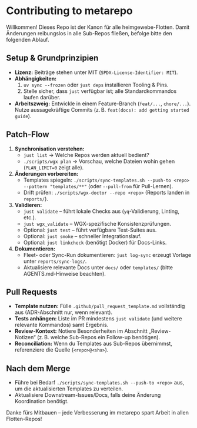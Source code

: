 # Contributing to metarepo

Willkommen! Dieses Repo ist der Kanon für alle heimgewebe-Flotten. Damit Änderungen reibungslos in alle Sub-Repos fließen, befolge bitte den folgenden Ablauf.

## Setup & Grundprinzipien
- **Lizenz:** Beiträge stehen unter MIT (`SPDX-License-Identifier: MIT`).
- **Abhängigkeiten:**
  1. `uv sync --frozen` oder `just deps` installieren Tooling & Pins.
  2. Stelle sicher, dass `just` verfügbar ist; alle Standardkommandos laufen darüber.
- **Arbeitszweig:** Entwickle in einem Feature-Branch (`feat/...`, `chore/...`). Nutze aussagekräftige Commits (z. B. `feat(docs): add getting started guide`).

## Patch-Flow
1. **Synchronisation verstehen:**
   - `just list` → Welche Repos werden aktuell bedient?
   - `./scripts/wgx plan` → Vorschau, welche Dateien wohin gehen (`PLAN_LIMIT=0` zeigt alle).
2. **Änderungen vorbereiten:**
   - Templates spiegeln: `./scripts/sync-templates.sh --push-to <repo> --pattern "templates/**"` (oder `--pull-from` für Pull-Lernen).
   - Drift prüfen: `./scripts/wgx-doctor --repo <repo>` (Reports landen in `reports/`).
3. **Validieren:**
   - `just validate` – führt lokale Checks aus (`yq`-Validierung, Linting, etc.).
   - `just wgx_validate` – WGX-spezifische Konsistenzprüfungen.
   - Optional: `just test` – führt verfügbare Test-Suites aus.
   - Optional: `just smoke` – schneller Integrationslauf.
   - Optional: `just linkcheck` (benötigt Docker) für Docs-Links.
4. **Dokumentieren:**
   - Fleet- oder Sync-Run dokumentieren: `just log-sync` erzeugt Vorlage unter `reports/sync-logs/`.
   - Aktualisiere relevante Docs unter `docs/` oder `templates/` (bitte AGENTS.md-Hinweise beachten).

## Pull Requests
- **Template nutzen:** Fülle `.github/pull_request_template.md` vollständig aus (ADR-Abschnitt nur, wenn relevant).
- **Tests anhängen:** Liste im PR mindestens `just validate` (und weitere relevante Kommandos) samt Ergebnis.
- **Review-Kontext:** Notiere Besonderheiten im Abschnitt „Review-Notizen“ (z. B. welche Sub-Repos ein Follow-up benötigen).
- **Reconciliation:** Wenn du Templates aus Sub-Repos übernimmst, referenziere die Quelle (`<repo>@<sha>`).

## Nach dem Merge
- Führe bei Bedarf `./scripts/sync-templates.sh --push-to <repo>` aus, um die aktualisierten Templates zu verteilen.
- Aktualisiere Downstream-Issues/Docs, falls deine Änderung Koordination benötigt.

Danke fürs Mitbauen – jede Verbesserung im metarepo spart Arbeit in allen Flotten-Repos!
